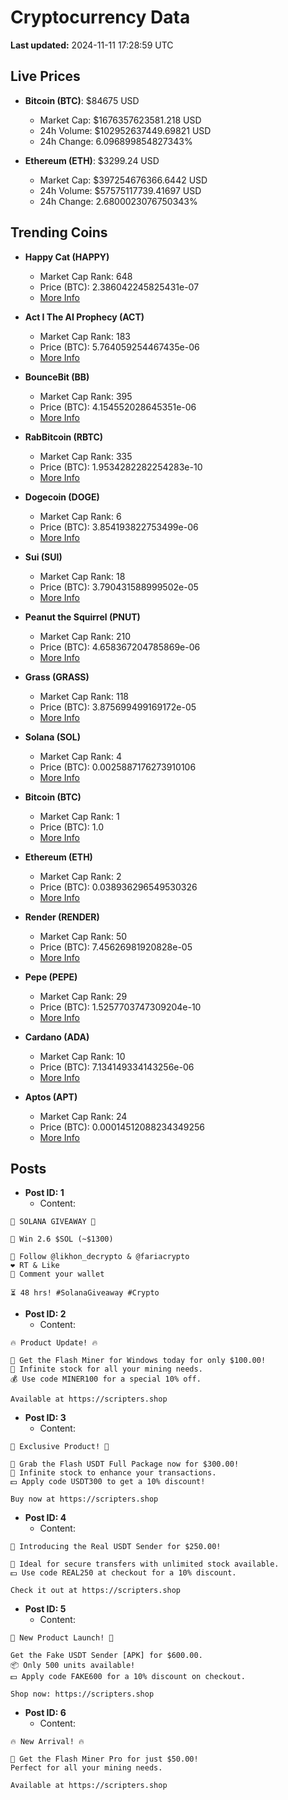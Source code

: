 # Cryptocurrency Data

**Last updated:** 2024-11-11 17:28:59 UTC

## Live Prices
- **Bitcoin (BTC)**: $84675 USD
  - Market Cap: $1676357623581.218 USD
  - 24h Volume: $102952637449.69821 USD
  - 24h Change: 6.096899854827343%

- **Ethereum (ETH)**: $3299.24 USD
  - Market Cap: $397254676366.6442 USD
  - 24h Volume: $57575117739.41697 USD
  - 24h Change: 2.6800023076750343%

## Trending Coins
- **Happy Cat (HAPPY)**
  - Market Cap Rank: 648
  - Price (BTC): 2.386042245825431e-07
  - [More Info](https://www.coingecko.com/en/coins/happycat)

- **Act I The AI Prophecy (ACT)**
  - Market Cap Rank: 183
  - Price (BTC): 5.764059254467435e-06
  - [More Info](https://www.coingecko.com/en/coins/act-i-the-ai-prophecy)

- **BounceBit (BB)**
  - Market Cap Rank: 395
  - Price (BTC): 4.154552028645351e-06
  - [More Info](https://www.coingecko.com/en/coins/bouncebit)

- **RabBitcoin (RBTC)**
  - Market Cap Rank: 335
  - Price (BTC): 1.9534282282254283e-10
  - [More Info](https://www.coingecko.com/en/coins/rabbitcoin)

- **Dogecoin (DOGE)**
  - Market Cap Rank: 6
  - Price (BTC): 3.854193822753499e-06
  - [More Info](https://www.coingecko.com/en/coins/dogecoin)

- **Sui (SUI)**
  - Market Cap Rank: 18
  - Price (BTC): 3.790431588999502e-05
  - [More Info](https://www.coingecko.com/en/coins/sui)

- **Peanut the Squirrel (PNUT)**
  - Market Cap Rank: 210
  - Price (BTC): 4.658367204785869e-06
  - [More Info](https://www.coingecko.com/en/coins/peanut-the-squirrel)

- **Grass (GRASS)**
  - Market Cap Rank: 118
  - Price (BTC): 3.875699499169172e-05
  - [More Info](https://www.coingecko.com/en/coins/grass)

- **Solana (SOL)**
  - Market Cap Rank: 4
  - Price (BTC): 0.0025887176273910106
  - [More Info](https://www.coingecko.com/en/coins/solana)

- **Bitcoin (BTC)**
  - Market Cap Rank: 1
  - Price (BTC): 1.0
  - [More Info](https://www.coingecko.com/en/coins/bitcoin)

- **Ethereum (ETH)**
  - Market Cap Rank: 2
  - Price (BTC): 0.038936296549530326
  - [More Info](https://www.coingecko.com/en/coins/ethereum)

- **Render (RENDER)**
  - Market Cap Rank: 50
  - Price (BTC): 7.45626981920828e-05
  - [More Info](https://www.coingecko.com/en/coins/render)

- **Pepe (PEPE)**
  - Market Cap Rank: 29
  - Price (BTC): 1.5257703747309204e-10
  - [More Info](https://www.coingecko.com/en/coins/pepe)

- **Cardano (ADA)**
  - Market Cap Rank: 10
  - Price (BTC): 7.134149334143256e-06
  - [More Info](https://www.coingecko.com/en/coins/cardano)

- **Aptos (APT)**
  - Market Cap Rank: 24
  - Price (BTC): 0.00014512088234349256
  - [More Info](https://www.coingecko.com/en/coins/aptos)

## Posts
- **Post ID: 1**
  - Content:
```
🚀 SOLANA GIVEAWAY 🚀

🎁 Win 2.6 $SOL (~$1300)

🤝 Follow @likhon_decrypto & @fariacrypto
❤️ RT & Like
💬 Comment your wallet

⏳ 48 hrs! #SolanaGiveaway #Crypto
```

- **Post ID: 2**
  - Content:
```
🔥 Product Update! 🔥

🚀 Get the Flash Miner for Windows today for only $100.00!
🔋 Infinite stock for all your mining needs.
💰 Use code MINER100 for a special 10% off.

Available at https://scripters.shop
```

- **Post ID: 3**
  - Content:
```
🎁 Exclusive Product! 🎁

💸 Grab the Flash USDT Full Package now for $300.00!
🎉 Infinite stock to enhance your transactions.
💵 Apply code USDT300 to get a 10% discount!

Buy now at https://scripters.shop
```

- **Post ID: 4**
  - Content:
```
💎 Introducing the Real USDT Sender for $250.00!

💼 Ideal for secure transfers with unlimited stock available.
💵 Use code REAL250 at checkout for a 10% discount.

Check it out at https://scripters.shop
```

- **Post ID: 5**
  - Content:
```
🚀 New Product Launch! 🚀

Get the Fake USDT Sender [APK] for $600.00.
📦 Only 500 units available!
💵 Apply code FAKE600 for a 10% discount on checkout.

Shop now: https://scripters.shop
```

- **Post ID: 6**
  - Content:
```
🔥 New Arrival! 🔥

💸 Get the Flash Miner Pro for just $50.00!
Perfect for all your mining needs.

Available at https://scripters.shop
```

